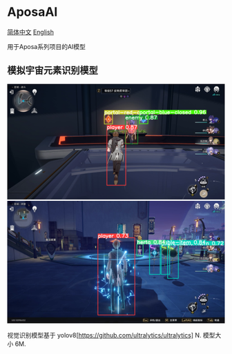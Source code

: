 # AposaAI

[简体中文](https://github.com/AposaSoftware/AposaAI/readme.md) [English](https://github.com/AposaSoftware/AposaAI/readme-en_US.md)

用于Aposa系列项目的AI模型

## 模拟宇宙元素识别模型

![sample1](https://github.com/AposaSoftware/AposaAI/blob/main/SimUniverse/samples/sample1.png)
![sample2](https://github.com/AposaSoftware/AposaAI/blob/main/SimUniverse/samples/sample2.png)

视觉识别模型基于 yolov8[https://github.com/ultralytics/ultralytics] N.
模型大小 6M.
